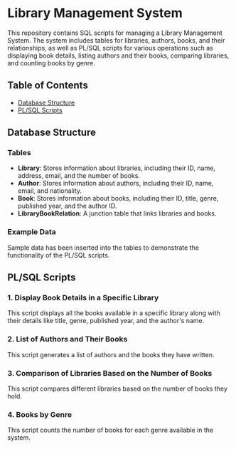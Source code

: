 # Library Management System

This repository contains SQL scripts for managing a Library Management System. The system includes tables for libraries, authors, books, and their relationships, as well as PL/SQL scripts for various operations such as displaying book details, listing authors and their books, comparing libraries, and counting books by genre.

## Table of Contents

- [Database Structure](#database-structure)
- [PL/SQL Scripts](#plsql-scripts)

## Database Structure

### Tables

- **Library**: Stores information about libraries, including their ID, name, address, email, and the number of books.
- **Author**: Stores information about authors, including their ID, name, email, and nationality.
- **Book**: Stores information about books, including their ID, title, genre, published year, and the author ID.
- **LibraryBookRelation**: A junction table that links libraries and books.

### Example Data

Sample data has been inserted into the tables to demonstrate the functionality of the PL/SQL scripts.

## PL/SQL Scripts

### 1. Display Book Details in a Specific Library

This script displays all the books available in a specific library along with their details like title, genre, published year, and the author's name.

### 2. List of Authors and Their Books

This script generates a list of authors and the books they have written.

### 3. Comparison of Libraries Based on the Number of Books

This script compares different libraries based on the number of books they hold.

### 4. Books by Genre

This script counts the number of books for each genre available in the system.


